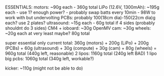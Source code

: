 ESSENTIALS:
motors: ~90g each - 360g total
LiPo (12.6V, 1300mAh): ~195g each - use 1? enough power? - probably swap batts every 10min - 98W to work with but undervolting
PCBs: probably 100(18cm dia)-150(22cm dia)g each? use 2 plates?
ultrasound: ~15g each - 60g total if 4 sides (probably shouldnt do 3 sides)
CM4 + ioboard: ~30g
OpenMV cam: ~30g
wheels: ~20g each at very least maybe? 80g total

super essential only current total:
360g (motors) + 200g (LiPo) + 200g (PCBs) + 60g (ultrasound) + 30g (compute) + 30g (cam) + 80g (wheels)
= 960g total (440g left, reasonable)
2 lipos: 1160g total (240g left BAD)
1 lipo big pcbs: 1060g total (340g left, workable?)

kicker: ~110g (might not be able to do)